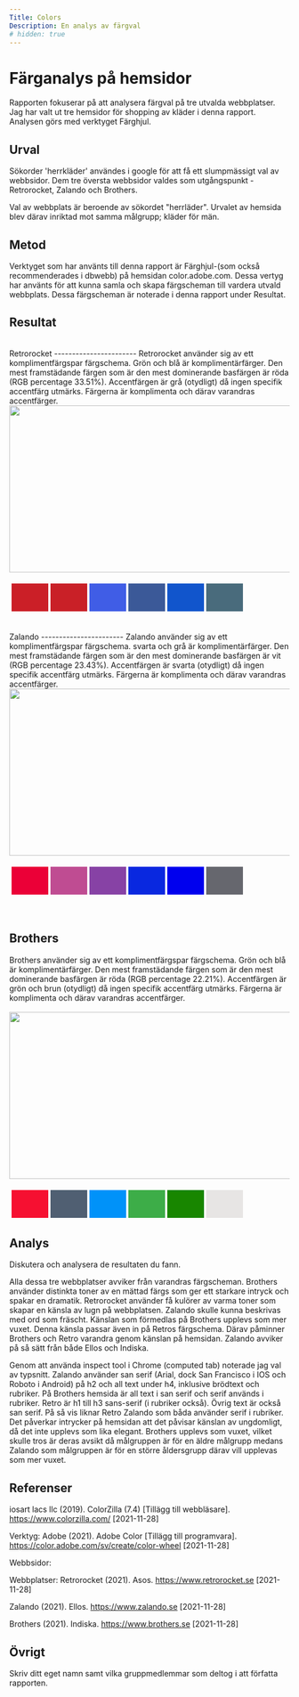 ```yaml
---
Title: Colors
Description: En analys av färgval
# hidden: true
---
```



Färganalys på hemsidor
=======================

Rapporten fokuserar på att analysera färgval på tre utvalda webbplatser. Jag har valt ut tre hemsidor för shopping av kläder i denna rapport. Analysen görs med verktyget Färghjul.

Urval
-----------------------

Sökorder 'herrkläder' användes i google för att få ett slumpmässigt val av webbsidor.
Dem tre översta webbsidor valdes som utgångspunkt - Retrorocket, Zalando och Brothers.

Val av webbplats är beroende av sökordet "herrläder". Urvalet av hemsida blev därav inriktad mot samma målgrupp; kläder för män. 

Metod
-----------------------

Verktyget som har använts till denna rapport är Färghjul-(som också recommenderades i dbwebb) på hemsidan color.adobe.com. Dessa vertyg har använts för att kunna samla och skapa färgscheman till vardera utvald webbplats. Dessa färgscheman är noterade i denna rapport under Resultat.

Resultat
-----------------------
<br>
Retrorocket
-----------------------
Retrorocket använder sig av ett komplimentfärgspar färgschema. Grön och blå är komplimentärfärger. Den mest framstädande färgen som är den mest dominerande basfärgen är röda (RGB percentage 33.51%). Accentfärgen är grå (otydligt) då ingen specifik accentfärg utmärks. Färgerna är komplimenta och därav varandras accentfärger.
<br>

<img src="../assets/img/retrox.png" alt="" width="700" height="300">
<br>
<table style="border-spacing: 4px; border-collapse: separate">
<tr>
<td style="height: 50px; width: 50px; background-color: #cb1f27">
<td style="height: 50px; width: 50px; background-color: #c92027">
<td style="height: 50px; width: 50px; background-color: #405de6">
<td style="height: 50px; width: 50px; background-color: #3b5998">
<td style="height: 50px; width: 50px; background-color: #1155cc">
<td style="height: 50px; width: 50px; background-color: #496b7c">
</tr>
</table>
<br>
Zalando
-----------------------
Zalando använder sig av ett komplimentfärgspar färgschema. svarta och grå är komplimentärfärger. Den mest framstädande färgen som är den mest dominerande basfärgen är vit (RGB percentage 23.43%). Accentfärgen är svarta (otydligt) då ingen specifik accentfärg utmärks. Färgerna är komplimenta och därav varandras accentfärger.
<br>
<img src="../assets/img/zalando.png" alt="" width="700" height="300">
<br>
<table style="border-spacing: 4px; border-collapse: separate">
<tr>
<td style="height: 50px; width: 50px; background-color: #eb0037">
<td style="height: 50px; width: 50px; background-color: #bf4c92">
<td style="height: 50px; width: 50px; background-color: #8742a5">
<td style="height: 50px; width: 50px; background-color: #0928e0">
<td style="height: 50px; width: 50px; background-color: #0000ee">
<td style="height: 50px; width: 50px; background-color: #66676e">
</tr>
</table>
<br>

Brothers
-----------------------
Brothers använder sig av ett komplimentfärgspar färgschema. Grön och blå är komplimentärfärger. Den mest framstädande färgen som är den mest dominerande basfärgen är röda (RGB percentage 22.21%). Accentfärgen är grön och brun (otydligt) då ingen specifik accentfärg utmärks. Färgerna är komplimenta och därav varandras accentfärger.
<br>
<br>
<img src="../assets/img/bros.png" alt="" width="700" height="300">
<br>
<table style="border-spacing: 4px; border-collapse: separate">
<tr>
<td style="height: 50px; width: 50px; background-color: #f61031">
<td style="height: 50px; width: 50px; background-color: #505f72">
<td style="height: 50px; width: 50px; background-color: #0092f9">
<td style="height: 50px; width: 50px; background-color: #3dad48">
<td style="height: 50px; width: 50px; background-color: #188600">
<td style="height: 50px; width: 50px; background-color: #e7e5e4">
</tr>
</table>


Analys
-----------------------

Diskutera och analysera de resultaten du fann.

Alla dessa tre webbplatser avviker från varandras färgscheman. Brothers använder distinkta toner av en mättad färgs som ger ett starkare intryck och spakar en dramatik. Retrorocket använder få kulörer av varma toner som skapar en känsla av lugn på webbplatsen. Zalando skulle kunna beskrivas med ord som fräscht. Känslan som förmedlas på Brothers upplevs som mer vuxet. Denna känsla passar även in på Retros färgschema. Därav påminner Brothers och Retro varandra genom känslan på hemsidan. Zalando avviker på så sätt från både Ellos och Indiska.

Genom att använda inspect tool i Chrome (computed tab) noterade jag val av typsnitt.
Zalando använder san serif (Arial, dock San Francisco i IOS och Roboto i Android) på h2 och all text under h4, inklusive brödtext och rubriker. På Brothers hemsida är all text i san serif och serif används i rubriker. Retro är h1 till h3 sans-serif (i rubriker också). Övrig text är också san serif. På så vis liknar Retro Zalando som båda använder serif i rubriker. Det påverkar intrycker på hemsidan att det påvisar känslan av ungdomligt, då det inte upplevs som lika elegant. Brothers upplevs som vuxet, vilket skulle tros är deras avsikt då målgruppen är för en äldre målgrupp medans Zalando som målgruppen är för en större åldersgrupp därav vill upplevas som mer vuxet.


Referenser
-----------------------

iosart lacs llc (2019). ColorZilla (7.4) [Tillägg till webbläsare]. https://www.colorzilla.com/ [2021-11-28]

Verktyg:
Adobe (2021). Adobe Color [Tillägg till programvara]. https://color.adobe.com/sv/create/color-wheel [2021-11-28]



Webbsidor:

Webbplatser:
Retrorocket (2021). Asos. https://www.retrorocket.se [2021-11-28]

Zalando (2021). Ellos. https://www.zalando.se [2021-11-28]

Brothers (2021). Indiska. https://www.brothers.se [2021-11-28]



Övrigt
-----------------------

Skriv ditt eget namn samt vilka gruppmedlemmar som deltog i att författa rapporten.